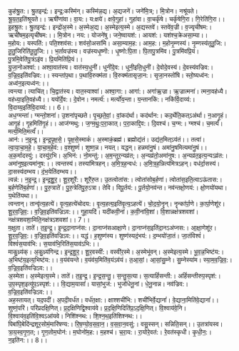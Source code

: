 

  
कुह॑श्रु॒त:। श्रु॒तइन्द्र॑:। इन्द्र॒:कस्मि॑न्। कस्मि॑न्न॒द्य। अ॒द्यजने॑। जने॑मि॒त्र;। मि॒त्रोन। नश्रू॑यते। श्रू॒य॒त॒इति॑श्रूयते।। ऋषी॑णांवा। वा॒य:। य:क्षये॑। क्षये॒गुहा॑। गुहा॑वा। वा॒चर्कृ॑षे। चर्कृ॑षेगि॒रा। गि॒रेति॑गि॒रा।।  
इ॒हश्रु॒त:। श्रु॒तइन्द्र॑:। इन्द्रो॑अ॒स्मे। अ॒स्मेअ॒द्य। अ॒स्मेइत्य॒स्मे। अ॒द्यस्तवे॑। स्तवे॑व॒ज्री। व॒ज्यृची॑षम:। ऋची॑षम॒इत्यृची॑षम:।। मि॒त्रोन। नय:। योजने॑षु। जने॒ष्वायश॑:। आयश॑:। यश॑श्च॒क्रेअसा॒म्या।।  
म॒होय:। यस्पति॑:। पति॒श्शव॑स:। शव॑सो॒असा॑मि। असा॒म्याम॒ह:। आम॒ह:। म॒होनृ॒म्णस्य॑। नृ॒म्णस्य॑तूतु॒जि:। तू॒तु॒जिरिति॑तू॒तु॒जि:।। भ॒र्तावज्र॑स्य। वज्र॑स्यधृ॒ष्णॊ:। धृ॒ष्णो:पि॒ता। पि॒तापु॒त्रमि॑व। पु॒त्रमि॑वप्रि॒यं। पु॒त्रमि॒वेति॑पु॒त्रंऽइ॑व। प्रि॒यमिति॑प्रि॒यं।।  
यु॒जा॒नोअश्वा॑:। अश्वा॒वात॑स्य। वात॑स्य॒धुनी॑। धुनी॑दे॒व:। धुनी॒इति॒धुनी॑। दे॒वोदे॒वस्य॑। दे॒वस्य॑वज्रिव:। व॒ज्रि॒व॒इति॑वज्रिव:।। स्यन्ता॑प॒था। प॒थावि॒रुक्म॑ता। वि॒रुक्म॑तासृजा॒न:। सृ॒जा॒नस्तो॑षि। स्तो॒ष्यध्व॑न:। अध्व॑न॒इत्यध्व॑न:।।  
त्वन्त्या। त्याचि॑त्। चि॒द्वात॑स्य। वात॒स्याश्वा॑। अश्वा॒गा:। आगा॑:। अगा॑ऋ॒ज्रा। ऋ॒ज्रात्मना॑। त्मना॒वह॑ध्यै। वह॑ध्या॒इति॒वह॑ध्यै।। ययो॑र्दे॒व:। दे॒वोन। नमर्त्य॑:। मर्त्यो॑य॒न्ता। य॒न्तानकि॑:। नकि॑र्वि॒दाय्य॑:। वि॒दाय्य॒इति॑वि॒दाय्य॑:।। 6।।  
अध॒ग्मन्ता॑। ग्मन्तो॒शना॑। उ॒शना॑पृच्छते। पृ॒च्छ॒ते॒वां॒। वां॒कद॑र्था। कद॑र्थान:। कद॒र्थेति॒कत्ऽअ॑र्था। न॒आगृ॒हं। आगृ॒हं। गृ॒हमिति॑गृ॒हं।। आज॑ग्मथु:। ज॒ग्म॒थु॒:प॒रा॒कात्। प॒रा॒काद्दि॒व:। दि॒वश्च॑। च॒ग्म:। ग्मश्च॑। च॒मर्त्यं॑। मर्त्य॒मिति॒मर्त्यं॑।।  
आन॑:। न॒इ॒न्द्र॒। इ॒न्द्र॒पृ॒क्ष॒से॒। पृ॒क्ष॒से॒स्माकं॑। अ॒स्माकं॒ब्रह्म॑। ब्रह्मोद्य॑तं। उद्य॑त॒मित्ऽय॑तं।। तत्वा॑। त्वा॒या॒चा॒म॒हे॒। या॒चा॒म॒हे॒व॑:। व॒श्शुष्णं॑। शुष्ण॒न्न। नयत्। यद्धन्। हन्नमा॑नु॒षं। अमा॑नु॒षमित्यमा॑नु॒षं।।  
अ॒क॒र्मादस्यु॑:। दस्यु॑र॒भि। अ॒भिन॑:। नो॒मन्तु॑:। अ॒म॒न्तुर॒न्यव्र॑त;। अ॒न्यव्र॑तो॒अमा॑नुष:। अ॒न्यव्र॑त॒इत्य॒न्यऽव्र॑त:। अमा॑नुष॒इत्यमा॑नुष:।। त्वन्तस्य॑। तस्या॑मित्रहन्। अ॒मि॒त्र॒ह॒न्वध॑:। अ॒मि॒त्र॒ह॒न्नित्य॑मित्रऽहन्। वध॑र्दा॒सस्य॑। दा॒सस्य॑दम्भय। दं॒भ॒येति॑दम्भय।।  
त्वन्न॑:। न॒इ॒न्द्र॒। इ॒न्द्र॒शू॒॒र॒। शू॒र॒शूरै॑:। शूरै॑रु॒त। उ॒तत्वोता॑स:। त्वोता॑सोब॒र्हणा॑। त्वोता॑स॒इति॒त्वाऽऊ॑तास:। ब॒र्हणेति॑ब॒र्हणा॑।। पु॒रु॒त्राते॑। पु॒रु॒त्रेति॑पु॒रु॒ऽत्रा। तेवि। विपू॒र्तय॑:। पू॒र्तयो॒नव॑न्त। नव॑न्तक्षो॒णय॑:। क्षो॒णयो॑यथा। य॒थेति॑यथा।।  
त्वन्तान्। तान्वृ॑त्य॒हत्ये॑। वृ॒त्य॒हत्ये॑चोदय:। वृ॒त्य॒हत्य॒इति॑वृ॒त्य॒ऽहत्ये॑। चो॒द॒यो॒नॄन्। नॄन्का॑र्पा॒णे। का॒र्पा॒णेशू॑र। शू॒र॒व॒ज्रि॒व॒:। व॒ज्रि॒व॒इति॑वज्रिऽव:।। गुहा॒यदि॑। यदी॑कवी॒नां। क॒वी॒नांवि॒शां। वि॒शान्नक्ष॑त्रशवशां। नक्ष॑त्रशवशा॒मिति॒नक्ष॑त्रऽशवशां।। 7।।  
म॒क्षुता। ताते॑। त॒इ॒न्द्र॒। इ॒न्द्र॒दा॒नाप्न॑स:। दा॒नाप्न॑सआक्षा॒णे। दा॒नाप्न॑स॒इति॑दा॒नऽअ॑प्नस:। आ॒क्षा॒णेशू॑र। शू॒र॒व॒ज्रि॒व॒:। व॒ज्रि॒व॒इति॑वज्रिऽव:।। यद्ध॑। ह॒शुष्ण॑स्य। शुष्ण॑स्यदं॒भय॑:। द॒म्भयो॑जा॒तं। जा॒तंविश्वं॑। विश्वं॑स॒याव॑भि:। स॒याव॑भि॒रिति॑स॒याव॑ऽभि:।।  
माकु॒ध्र्य॑क्। अ॒कु॒ध्र्य॑गिन्द्र। इ॒न्द्र॒शू॒र॒। शू॒र॒वस्वी॑:। वस्वी॑र॒स्मे। अ॒स्मेभू॑वन्। अ॒स्मेइत्य॒स्मे। भू॒व॒न्न॒भिष्ट॑य:। अ॒भिष्ट॑य॒इत्य॒भिष्ट॑य:।। व॒यंव॑यन्ते। व॒यंव॑य॒मिति॑व॒यंऽव॑यं। त॒आ॒सां॒। आ॒सां॒सु॒म्ने। सु॒म्नेस्या॑म। स्या॒म॒व॒ज्रि॒व॒:। व॒ज्रि॒व॒इति॑वज्रिऽव:।।  
अ॒स्मेता। अ॒स्मेइत्य॒स्मे। ताते॑। त॒इ॒न्द्र॒। इ॒न्द्र॒स॒न्तु॒। स॒न्तु॒स॒त्या। स॒त्याहिं॑सन्ती:। अहिं॑सन्तीरुप॒स्पृश॑:। उ॒प॒स्पृश॒इत्यु॑प॒ऽस्पृश॑:।। वि॒द्याम॒यासां॑। यासां॒भुज॑:। भुजो॑धेनू॒नां। धे॒नू॒नान्न। नव॑ज्रिव:। व॒ज्रि॒व॒इति॑वज्रिऽव:।।  
अह॒स्तायत्। यद॒पदी॑। अ॒पदी॒वर्ध॑त। वर्ध॑त॒क्षा:। क्षाश्शची॑भि:। शची॑भिर्वे॒द्यानां॑। वे॒द्याना॒मिति॑वे॒द्यानां॑।। शुष्णं॒परि॑। परि॑प्रदक्षि॒णित्। प्र॒द॒क्षिणिद्वि॒श्वाय॑वे। प्र॒द॒क्षि॒णिदिति॑प्र॒ऽद॒क्षि॒णित्। वि॒श्वाय॑वे॒नि। वि॒श्वाय॑व॒इति॑वि॒श्वऽआ॑यवे। निशि॑श्नथ:। शि॒श्न॒थ॒इति॑शिश्नथ:।।  
पिबा॑पि॒बेदि॑न्द्रशूर॒सोमं॒मारि॑षण्य:। रि॒ष॒ण्यो॒व॒स॒वा॒न॒। व॒स॒वा॒न॒वसु॑:। वसु॒स्सन्। सन्निति॒सन्।। उ॒तत्रा॑यस्व। त्रा॒य॒स्व॒गृ॒ण॒त;। गृ॒ण॒तोम॒घोन॑:। म॒घोनो॑म॒ह:। म॒हश्च॑। च॒रा॒य:। रा॒योरे॒वत॑:। रे॒वत॑स्कृधी। कृ॒धी॒न॒:। न॒इति॑न:।। 8।।  
